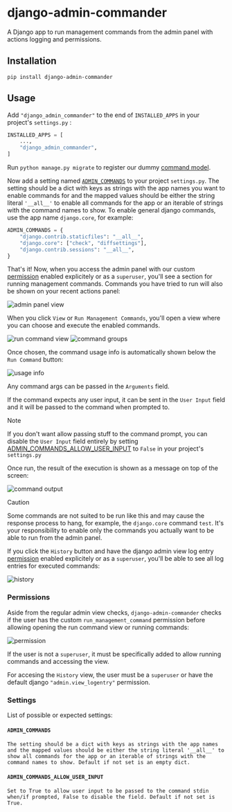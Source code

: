# django-admin-commander

A Django app to run management commands from the admin panel with actions logging and permissions.

## Installation

```
pip install django-admin-commander
```

## Usage

Add `"django_admin_commander"` to the end of `INSTALLED_APPS` in your project's `settings.py` :

```python
INSTALLED_APPS = [
    ...,
    "django_admin_commander",
]
```

Run `python manage.py migrate` to register our dummy [command model](https://github.com/Lcrs123/django-admin-commander/blob/master/src/django_admin_commander/models.py).

Now add a setting named [`ADMIN_COMMANDS`](#admin_commands) to your project `settings.py`. The setting should be a dict with keys as strings with the app names you want to enable commands for and the mapped values should be either the string literal `'__all__'` to enable all commands for the app or an iterable of strings with the command names to show. To enable general django commands, use the app name `django.core`, for example:

```python
ADMIN_COMMANDS = {
    "django.contrib.staticfiles": "__all__",
    "django.core": ["check", "diffsettings"],
    "django.contrib.sessions": "__all__",
}
```

That's it! Now, when you access the admin panel with our custom [permission](#permissions) enabled explicitely or as a `superuser`, you'll see a section for running management commands. Commands you have tried to run will also be shown on your recent actions panel:

![admin panel view](https://github.com/Lcrs123/django-admin-commander/blob/master/screenshots/panel-view-history.png?raw=True)

When you click `View` or `Run Management Commands`, you'll open a view where you can choose and execute the enabled commands.

![run command view](https://github.com/Lcrs123/django-admin-commander/blob/master/screenshots/run-command-view.png?raw=True)
![command groups](https://github.com/Lcrs123/django-admin-commander/blob/master/screenshots/command-groups.png?raw=True)

Once chosen, the command usage info is automatically shown below the `Run Command` button:

![usage info](https://github.com/Lcrs123/django-admin-commander/blob/master/screenshots/usage-info.png?raw=True)

Any command args can be passed in the `Arguments` field.

If the command expects any user input, it can be sent in the `User Input` field and it will be passed to the command when prompted to.

> [!NOTE]
> If you don't want allow passing stuff to the command prompt, you can disable the `User Input` field entirely by setting [ADMIN_COMMANDS_ALLOW_USER_INPUT](#admin_commands_allow_user_input) to `False` in your project's `settings.py`

Once run, the result of the execution is shown as a message on top of the screen:

![command output](https://github.com/Lcrs123/django-admin-commander/blob/master/screenshots/command-output-check.png?raw=True)

> [!CAUTION]
> Some commands are not suited to be run like this and may cause the response process to hang, for example, the `django.core` command `test`. It's your responsibility to enable only the commands you actually want to be able to run from the admin panel.

If you click the `History` button and have the django admin view log entry [permission](#permissions) enabled explicitely or as a `superuser`, you'll be able to see all log entries for executed commands:

![history](https://github.com/Lcrs123/django-admin-commander/blob/master/screenshots/history-view.png?raw=True)

### Permissions

Aside from the regular admin view checks, `django-admin-commander` checks if the user has the custom `run_management_command` permission before allowing opening the run command view or running commands:

![permission](https://github.com/Lcrs123/django-admin-commander/blob/master/screenshots/permission.png?raw=True)

If the user is not a `superuser`, it must be specifically added to allow running commands and accessing the view.

For accesing the `History` view, the user must be a `superuser` or have the default django `"admin.view_logentry"` permission.

### Settings

List of possible or expected settings:

#### `ADMIN_COMMANDS`

    The setting should be a dict with keys as strings with the app names and the mapped values should be either the string literal '__all__' to show all commands for the app or an iterable of strings with the command names to show. Default if not set is an empty dict.

#### `ADMIN_COMMANDS_ALLOW_USER_INPUT`

    Set to True to allow user input to be passed to the command stdin when/if prompted, False to disable the field. Default if not set is True.
